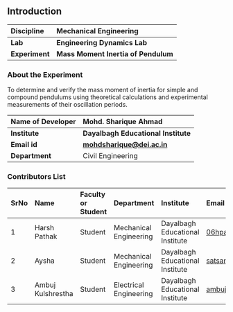 ## Introduction


<b>Discipline | <b> Mechanical Engineering
:--|:--|
<b> Lab | <b> Engineering Dynamics Lab
<b> Experiment|     <b> Mass Moment Inertia of Pendulum

### About the Experiment 

To determine and verify the mass moment of inertia for simple and compound pendulums using theoretical calculations and experimental measurements of their oscillation periods.

<b>Name of Developer | <b> Mohd. Sharique Ahmad 
:--|:--|
<b> Institute | <b> Dayalbagh Educational Institute
<b> Email id|     <b> mohdsharique@dei.ac.in 
<b> Department |  Civil Engineering

### Contributors List

SrNo | Name | Faculty or Student | Department| Institute | Email id
:--|:--|:--|:--|:--|:--|
1 | Harsh Pathak | Student | Mechanical Engineering | Dayalbagh Educational Institute | 06hpathak@gmail.com
2 | Aysha | Student | Mechanical Engineering | Dayalbagh Educational Institute | satsangiaysha@gmail.com
3 | Ambuj Kulshrestha | Student | Electrical Engineering | Dayalbagh Educational Institute | ambujdj666@gmail.com
